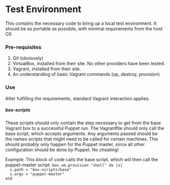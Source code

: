 # Test Environment
This contains the necessary code to bring up a local test environment.  It should be as portable as possible, with minimal requirements from the host OS

### Pre-requisites
1. Git (obviously)
2. VirtualBox, installed from their site.  No other providers have been tested.
3. Vagrant, installed from their site.
4. An understanding of basic Vagrant commands (up, destroy, provision)

### Use
After fulfilling the requirements, standard Vagrant interaction applies.

##### box-scripts
These scripts should only contain the step necessary to get from the base Vagrant box to a successful Puppet run.  The Vagrantfile should only call the base script, which accepts arguments.  Any arguments passed should be the names scripts that might need to be called for certain machines.  This should probably only happen for the Puppet master, since all other configuration should be done by Puppet.  No cheating!  
  
Example:  This block of code calls the base script, which will then call the puppet-master script.
`box.vm.provision "shell" do |s|`  
`  s.path = "box-scripts/base"`  
`  s.args = "puppet-master"`  
`end`
